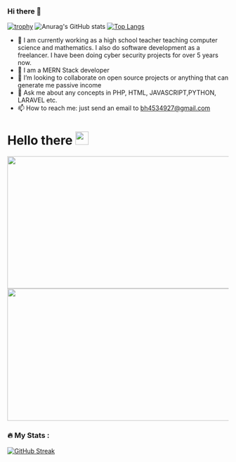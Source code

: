 ### Hi there 👋
[![trophy](https://github-profile-trophy.vercel.app/?username=samuelmwangi729)](https://github.com/samuelmwangi729/github-profile-trophy)
![Anurag's GitHub stats](https://github-readme-stats.vercel.app/api?username=samuelmwangi729&show_icons=true&&theme=gruvbox)
[![Top Langs](https://github-readme-stats.vercel.app/api/top-langs/?username=samuelmwangi729&layout=compact&theme=vision-friendly-dark)](https://github.com/anuraghazra/github-readme-stats)
- 🔭 I am currently working as a high school teacher teaching computer science and mathematics. I also do software development as a freelancer. I have been doing cyber security projects for over 5 years now.
- 🌱 I am a  MERN Stack developer
- 👯 I’m looking to collaborate on open source projects or anything that can generate me passive income
- 💬 Ask me about any concepts in PHP, HTML, JAVASCRIPT,PYTHON, LARAVEL etc.
- 📫 How to reach me: just send an email to bh4534927@gmail.com
<h1>
  Hello there
  <img src="https://media.giphy.com/media/hvRJCLFzcasrR4ia7z/giphy.gif" width="30px"/>
</h1>
</div>
<div align="center">
  <img src="https://media.giphy.com/media/9iv4ErObYQvrW/giphy.gif" width="800" height="300"/>
</div>
<div align="center">
  <img src="https://user-images.githubusercontent.com/42680795/184314628-9353b9f7-4f8c-4722-ba6a-ac4d7c58223c.gif" width="800" height="300"/>
</div>

### :fire: My Stats :
[![GitHub Streak](http://github-readme-streak-stats.herokuapp.com?user=samuelmwangi729&theme=hacker&background=000000)](https://git.io/streak-stats)

